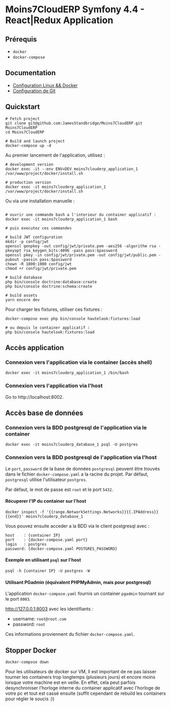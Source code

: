# Moins7CloudERP Symfony 4.4 - React|Redux Application

## Prérequis

- `docker`
- `docker-compose`

## Documentation

- [Configuration Linux && Docker](https://github.com/JamesStandbridge/Moins7CloudERP/blob/main/documentations/installation-config-ubuntu.md)
- [Configuration de Git](https://github.com/JamesStandbridge/Moins7CloudERP/blob/main/documentations/installation-config-git.md)

## Quickstart

```shell
# Fetch project
git clone git@github.com:JamesStandbridge/Moins7CloudERP.git Moins7CloudERP
cd Moins7CloudERP

# Build and launch project
docker-compose up -d
```
Au premier lancement de l'application, utilisez :
```shell
# development version
docker exec -it --env ENV=DEV moins7clouderp_application_1 /var/www/project/docker/install.sh

# production version
docker exec -it moins7clouderp_application_1 /var/www/project/docker/install.sh
```

Ou via une installation manuelle : 

```shell

# ouvrir une commande bash a l'interieur du container applicatif : 
docker exec -it moins7clouderp_application_1 bash 

# puis executez ces commandes

# build JWT configuration
mkdir -p config/jwt
openssl genpkey -out config/jwt/private.pem -aes256 -algorithm rsa -pkeyopt rsa_keygen_bits:4096 -pass pass:$password
openssl pkey -in config/jwt/private.pem -out config/jwt/public.pem -pubout -passin pass:$password
chown -R 1000:1000 config/jwt
chmod +r config/jwt/private.pem 

# build database
php bin/console doctrine:database:create
php bin/console doctrine:schema:create

# build assets
yarn encore dev
```

Pour charger les fixtures, utiliser ces fixtures :
```shell 
docker-compose exec php bin/console hautelook:fixtures:load

# ou depuis le container applicatif :
php bin/console hautelook:fixtures:load
```

## Accès application

### Connexion vers l'application via le container (accès shell)

```shell
docker exec -it moins7clouderp_application_1 /bin/bash
```

### Connexion vers l'application via l'host

Go to http://localhost:8002.

## Accès base de données

### Connexion vers la BDD postgresql de l'application via le container

```shell
docker exec -it moins7clouderp_database_1 psql -U postgres
```

### Connexion vers la BDD postgresql de l'application via l'host

Le `port`, `password` de la base de données `postgresql` peuvent être trouvés dans le fichier `docker-compose.yaml` a la racine du projet.
Par défaut, `postgresql` utilise l'utilisateur `postgres`.

Par défaut, le mot de passe est `root` et le port `5432`.

#### Récuperer l'IP du container sur l'host

```shell
docker inspect -f '{{range.NetworkSettings.Networks}}{{.IPAddress}}{{end}}' moins7clouderp_database_1
```

Vous pouvez ensuite acceder a la BDD via le client postgresql avec :

```
host    : {container IP}
port    : {docker-compose.yaml port}
login   : postgres
password: {docker-compose.yaml POSTGRES_PASSWORD}
```

#### Exemple en utilisant `psql` sur l'host

```shell
psql -h {container IP} -U postgres -W
```

#### Utilisant PGadmin (équivalent PHPMyAdmin, mais pour postgresql)

L'application `docker-compose.yaml` fournis un container `pgadmin` tournant sur le port `8003`.

http://127.0.0.1:8003 avec les identifiants :
* username: `root@root.com`
* password: `root`

Ces informations proviennent du fichier `docker-compose.yaml`.

## Stopper Docker

```shell
docker-compose down
```

Pour les utilisateurs de docker sur VM, ll est important de ne pas laisser tourner les containers trop longtemps (plusieurs jours) et encore moins lorsque votre machine est en veille. En effet, cela peut parfois desynchroniser l'horloge interne du container applicatif avec l'horloge de votre pc et tout est cassé ensuite (suffit cependant de rebuild les containers pour régler le soucis :))
